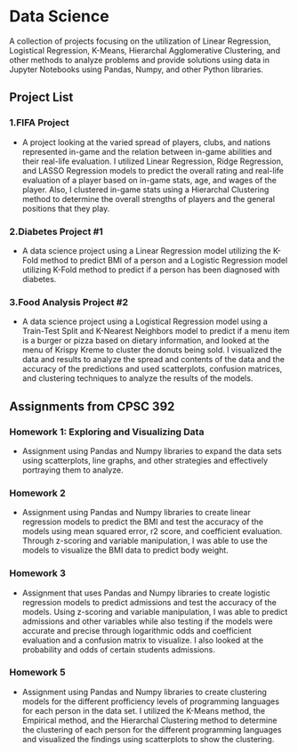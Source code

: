# Data Science 

A collection of projects focusing on the utilization of Linear Regression, Logistical Regression, K-Means, Hierarchal Agglomerative Clustering, and other methods to analyze problems and provide solutions using data in Jupyter Notebooks using Pandas, Numpy, and other Python libraries.

## Project List

### 1.FIFA Project
- A project looking at the varied spread of players, clubs, and nations represented in-game and the relation between in-game abilities and their real-life evaluation. I utilized Linear Regression, Ridge Regression, and LASSO Regression models to predict the overall rating and real-life evaluation of a player based on in-game stats, age, and wages of the player. Also, I clustered in-game stats using a Hierarchal Clustering method to determine the overall strengths of players and the general positions that they play.
 
### 2.Diabetes Project #1
- A data science project using a Linear Regression model utilizing the K-Fold method to predict BMI of a person and a Logistic Regression model utilizing K-Fold method to predict if a person has been diagnosed with diabetes. 

### 3.Food Analysis Project #2
- A data science project using a Logistical Regression model using a Train-Test Split and K-Nearest Neighbors model to predict if a menu item is a burger or pizza based on dietary information, and looked at the menu of Krispy Kreme to cluster the donuts being sold. I visualized the data and results to analyze the spread and contents of the data and the accuracy of the predictions and used scatterplots, confusion matrices, and clustering techniques to analyze the results of the models.

## Assignments from CPSC 392

### Homework 1: Exploring and Visualizing Data
- Assignment using Pandas and Numpy libraries to expand the data sets using scatterplots, line graphs, and other strategies and effectively portraying them to analyze. 

### Homework 2
- Assignment using Pandas and Numpy libraries to create linear regression models to predict the BMI and test the accuracy of the models using mean squared error, r2 score, and coefficient evaluation. Through z-scoring and variable manipulation, I was able to use the models to visualize the BMI data to predict body weight. 

### Homework 3
- Assignment that uses Pandas and Numpy libraries to create logistic regression models to predict admissions and test the accuracy of the models. Using z-scoring and variable manipulation, I was able to predict admissions and other variables while also testing if the models were accurate and precise through logarithmic odds and coefficient evaluation and a confusion matrix to visualize. I also looked at the probability and odds of certain students admissions.  

### Homework 5
- Assignment using Pandas and Numpy libraries to create clustering models for the different profficiency levels of programming languages for each person in the data set. I utilized the K-Means method, the Empirical method, and the Hierarchal Clustering method to determine the clustering of each person for the different programming languages and visualized the findings using scatterplots to show the clustering.
